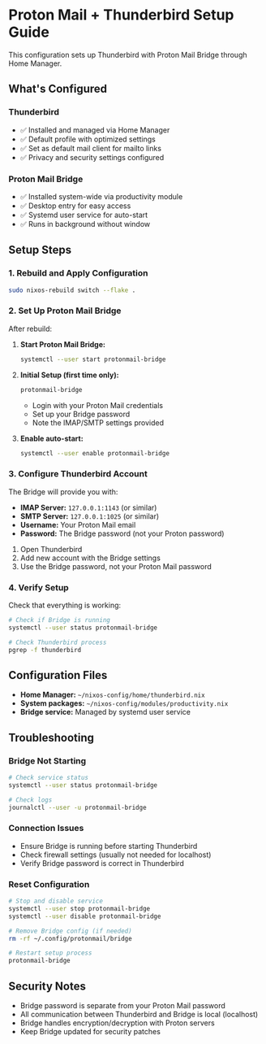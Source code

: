 # Proton Mail + Thunderbird Setup Guide

This configuration sets up Thunderbird with Proton Mail Bridge through Home Manager.

## What's Configured

### Thunderbird
- ✅ Installed and managed via Home Manager
- ✅ Default profile with optimized settings
- ✅ Set as default mail client for mailto links
- ✅ Privacy and security settings configured

### Proton Mail Bridge
- ✅ Installed system-wide via productivity module
- ✅ Desktop entry for easy access
- ✅ Systemd user service for auto-start
- ✅ Runs in background without window

## Setup Steps

### 1. Rebuild and Apply Configuration
```bash
sudo nixos-rebuild switch --flake .
```

### 2. Set Up Proton Mail Bridge
After rebuild:

1. **Start Proton Mail Bridge:**
   ```bash
   systemctl --user start protonmail-bridge
   ```

2. **Initial Setup (first time only):**
   ```bash
   protonmail-bridge
   ```
   - Login with your Proton Mail credentials
   - Set up your Bridge password
   - Note the IMAP/SMTP settings provided

3. **Enable auto-start:**
   ```bash
   systemctl --user enable protonmail-bridge
   ```

### 3. Configure Thunderbird Account

The Bridge will provide you with:
- **IMAP Server:** `127.0.0.1:1143` (or similar)
- **SMTP Server:** `127.0.0.1:1025` (or similar)
- **Username:** Your Proton Mail email
- **Password:** The Bridge password (not your Proton password)

1. Open Thunderbird
2. Add new account with the Bridge settings
3. Use the Bridge password, not your Proton Mail password

### 4. Verify Setup

Check that everything is working:
```bash
# Check if Bridge is running
systemctl --user status protonmail-bridge

# Check Thunderbird process
pgrep -f thunderbird
```

## Configuration Files

- **Home Manager:** `~/nixos-config/home/thunderbird.nix`
- **System packages:** `~/nixos-config/modules/productivity.nix`
- **Bridge service:** Managed by systemd user service

## Troubleshooting

### Bridge Not Starting
```bash
# Check service status
systemctl --user status protonmail-bridge

# Check logs
journalctl --user -u protonmail-bridge
```

### Connection Issues
- Ensure Bridge is running before starting Thunderbird
- Check firewall settings (usually not needed for localhost)
- Verify Bridge password is correct in Thunderbird

### Reset Configuration
```bash
# Stop and disable service
systemctl --user stop protonmail-bridge
systemctl --user disable protonmail-bridge

# Remove Bridge config (if needed)
rm -rf ~/.config/protonmail/bridge

# Restart setup process
protonmail-bridge
```

## Security Notes

- Bridge password is separate from your Proton Mail password
- All communication between Thunderbird and Bridge is local (localhost)
- Bridge handles encryption/decryption with Proton servers
- Keep Bridge updated for security patches